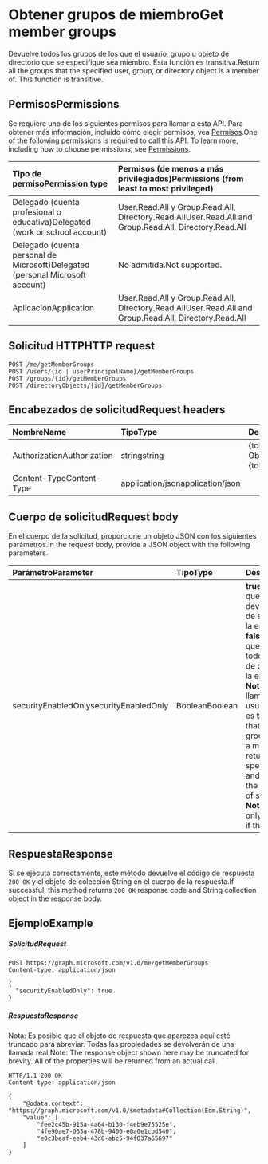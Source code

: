 # <a name="get-member-groups"></a><span data-ttu-id="f1663-101">Obtener grupos de miembro</span><span class="sxs-lookup"><span data-stu-id="f1663-101">Get member groups</span></span>

<span data-ttu-id="f1663-p101">Devuelve todos los grupos de los que el usuario, grupo u objeto de directorio que se especifique sea miembro. Esta función es transitiva.</span><span class="sxs-lookup"><span data-stu-id="f1663-p101">Return all the groups that the specified user, group, or directory object is a member of. This function is transitive.</span></span>

## <a name="permissions"></a><span data-ttu-id="f1663-104">Permisos</span><span class="sxs-lookup"><span data-stu-id="f1663-104">Permissions</span></span>
<span data-ttu-id="f1663-p102">Se requiere uno de los siguientes permisos para llamar a esta API. Para obtener más información, incluido cómo elegir permisos, vea [Permisos](../../../concepts/permissions_reference.md).</span><span class="sxs-lookup"><span data-stu-id="f1663-p102">One of the following permissions is required to call this API. To learn more, including how to choose permissions, see [Permissions](../../../concepts/permissions_reference.md).</span></span>

|<span data-ttu-id="f1663-107">Tipo de permiso</span><span class="sxs-lookup"><span data-stu-id="f1663-107">Permission type</span></span>      | <span data-ttu-id="f1663-108">Permisos (de menos a más privilegiados)</span><span class="sxs-lookup"><span data-stu-id="f1663-108">Permissions (from least to most privileged)</span></span>              |
|:--------------------|:---------------------------------------------------------|
|<span data-ttu-id="f1663-109">Delegado (cuenta profesional o educativa)</span><span class="sxs-lookup"><span data-stu-id="f1663-109">Delegated (work or school account)</span></span> | <span data-ttu-id="f1663-110">User.Read.All y Group.Read.All, Directory.Read.All</span><span class="sxs-lookup"><span data-stu-id="f1663-110">User.Read.All and Group.Read.All, Directory.Read.All</span></span>    |
|<span data-ttu-id="f1663-111">Delegado (cuenta personal de Microsoft)</span><span class="sxs-lookup"><span data-stu-id="f1663-111">Delegated (personal Microsoft account)</span></span> | <span data-ttu-id="f1663-112">No admitida.</span><span class="sxs-lookup"><span data-stu-id="f1663-112">Not supported.</span></span>    |
|<span data-ttu-id="f1663-113">Aplicación</span><span class="sxs-lookup"><span data-stu-id="f1663-113">Application</span></span> | <span data-ttu-id="f1663-114">User.Read.All y Group.Read.All, Directory.Read.All</span><span class="sxs-lookup"><span data-stu-id="f1663-114">User.Read.All and Group.Read.All, Directory.Read.All</span></span> |

## <a name="http-request"></a><span data-ttu-id="f1663-115">Solicitud HTTP</span><span class="sxs-lookup"><span data-stu-id="f1663-115">HTTP request</span></span>
<!-- { "blockType": "ignored" } -->
```http
POST /me/getMemberGroups
POST /users/{id | userPrincipalName}/getMemberGroups
POST /groups/{id}/getMemberGroups
POST /directoryObjects/{id}/getMemberGroups
```
## <a name="request-headers"></a><span data-ttu-id="f1663-116">Encabezados de solicitud</span><span class="sxs-lookup"><span data-stu-id="f1663-116">Request headers</span></span>
| <span data-ttu-id="f1663-117">Nombre</span><span class="sxs-lookup"><span data-stu-id="f1663-117">Name</span></span>       | <span data-ttu-id="f1663-118">Tipo</span><span class="sxs-lookup"><span data-stu-id="f1663-118">Type</span></span> | <span data-ttu-id="f1663-119">Descripción</span><span class="sxs-lookup"><span data-stu-id="f1663-119">Description</span></span>|
|:---------------|:--------|:----------|
| <span data-ttu-id="f1663-120">Authorization</span><span class="sxs-lookup"><span data-stu-id="f1663-120">Authorization</span></span>  | <span data-ttu-id="f1663-121">string</span><span class="sxs-lookup"><span data-stu-id="f1663-121">string</span></span>  | <span data-ttu-id="f1663-p103">{token} de portador. Obligatorio.</span><span class="sxs-lookup"><span data-stu-id="f1663-p103">Bearer {token}. Required.</span></span> |
| <span data-ttu-id="f1663-124">Content-Type</span><span class="sxs-lookup"><span data-stu-id="f1663-124">Content-Type</span></span>  | <span data-ttu-id="f1663-125">application/json</span><span class="sxs-lookup"><span data-stu-id="f1663-125">application/json</span></span>  |

## <a name="request-body"></a><span data-ttu-id="f1663-126">Cuerpo de solicitud</span><span class="sxs-lookup"><span data-stu-id="f1663-126">Request body</span></span>
<span data-ttu-id="f1663-127">En el cuerpo de la solicitud, proporcione un objeto JSON con los siguientes parámetros.</span><span class="sxs-lookup"><span data-stu-id="f1663-127">In the request body, provide a JSON object with the following parameters.</span></span>

| <span data-ttu-id="f1663-128">Parámetro</span><span class="sxs-lookup"><span data-stu-id="f1663-128">Parameter</span></span>    | <span data-ttu-id="f1663-129">Tipo</span><span class="sxs-lookup"><span data-stu-id="f1663-129">Type</span></span>   |<span data-ttu-id="f1663-130">Descripción</span><span class="sxs-lookup"><span data-stu-id="f1663-130">Description</span></span>|
|:---------------|:--------|:----------|
|<span data-ttu-id="f1663-131">securityEnabledOnly</span><span class="sxs-lookup"><span data-stu-id="f1663-131">securityEnabledOnly</span></span>|<span data-ttu-id="f1663-132">Boolean</span><span class="sxs-lookup"><span data-stu-id="f1663-132">Boolean</span></span>| <span data-ttu-id="f1663-p104">**true** para especificar que solo deben devolverse los grupos de seguridad de los que la entidad es miembro; **false** para especificar que deben devolverse todos los grupos y roles de directorio de los que la entidad es miembro. **Nota:** Solo se puede llamar la función en un usuario si el parámetro es **true**.</span><span class="sxs-lookup"><span data-stu-id="f1663-p104">**true** to specify that only security groups that the entity is a member of should be returned; **false** to specify that all groups and directory roles that the entity is a member of should be returned. **Note**: The function can only be called on a user if the parameter is **true**.</span></span> |

## <a name="response"></a><span data-ttu-id="f1663-135">Respuesta</span><span class="sxs-lookup"><span data-stu-id="f1663-135">Response</span></span>

<span data-ttu-id="f1663-136">Si se ejecuta correctamente, este método devuelve el código de respuesta `200 OK` y el objeto de colección String en el cuerpo de la respuesta.</span><span class="sxs-lookup"><span data-stu-id="f1663-136">If successful, this method returns `200 OK` response code and String collection object in the response body.</span></span>

## <a name="example"></a><span data-ttu-id="f1663-137">Ejemplo</span><span class="sxs-lookup"><span data-stu-id="f1663-137">Example</span></span>

##### <a name="request"></a><span data-ttu-id="f1663-138">Solicitud</span><span class="sxs-lookup"><span data-stu-id="f1663-138">Request</span></span>

<!-- {
  "blockType": "request",
  "name": "directoryobject_getmembergroups"
}-->
```http
POST https://graph.microsoft.com/v1.0/me/getMemberGroups
Content-type: application/json

{
  "securityEnabledOnly": true
}
```

##### <a name="response"></a><span data-ttu-id="f1663-139">Respuesta</span><span class="sxs-lookup"><span data-stu-id="f1663-139">Response</span></span>
<span data-ttu-id="f1663-p105">Nota: Es posible que el objeto de respuesta que aparezca aquí esté truncado para abreviar. Todas las propiedades se devolverán de una llamada real.</span><span class="sxs-lookup"><span data-stu-id="f1663-p105">Note: The response object shown here may be truncated for brevity. All of the properties will be returned from an actual call.</span></span>
<!-- {
  "blockType": "response",
  "truncated": true,
  "@odata.type": "string",
  "isCollection": true
} -->
```http
HTTP/1.1 200 OK
Content-type: application/json

{
    "@odata.context": "https://graph.microsoft.com/v1.0/$metadata#Collection(Edm.String)",
    "value": [
        "fee2c45b-915a-4a64-b130-f4eb9e75525e",
        "4fe90ae7-065a-478b-9400-e0a0e1cbd540",
        "e0c3beaf-eeb4-43d8-abc5-94f037a65697"
    ]
}
```

<!-- uuid: 8fcb5dbc-d5aa-4681-8e31-b001d5168d79
2015-10-25 14:57:30 UTC -->
<!-- {
  "type": "#page.annotation",
  "description": "directoryObject: getMemberGroups",
  "keywords": "",
  "section": "documentation",
  "tocPath": ""
}-->
